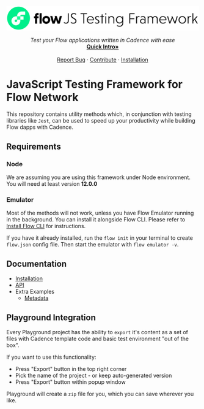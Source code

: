 <div style="text-align: center; margin: 1em 0 2em">
  <a href="#">
    <img src="./js-testing-banner.svg" alt="Logo" width="680" height="auto">
  </a>
  
  <p align="center">
    <i>Test your Flow applications written in Cadence with ease</i>
    <br />
    <a href="/docs/examples/basic.md"><strong>Quick Intro»</strong></a>
    <br />
    <br />
    <a href="https://github.com/onflow/flow-js-testing/issues">Report Bug</a>
    ·
    <a href="https://github.com/onflow/flow-js-testing/blob/master/CONTRIBUTING.md">Contribute</a>
    ·
    <a href="/docs/install.md">Installation</a>
  </p>
</div>

# JavaScript Testing Framework for Flow Network

This repository contains utility methods which, in conjunction with testing libraries like `Jest`,
can be used to speed up your productivity while building Flow dapps with Cadence.

## Requirements

### Node

We are assuming you are using this framework under Node environment. You will need at least version **12.0.0**

### Emulator

Most of the methods will not work, unless you have Flow Emulator running in the background.
You can install it alongside Flow CLI. Please refer to [Install Flow CLI](https://docs.onflow.org/flow-cli/install)
for instructions.

If you have it already installed, run the `flow init` in your terminal to create `flow.json` config file.
Then start the emulator with `flow emulator -v`.

## Documentation

- [Installation](/docs/install.md)
- [API](/docs/api.md)
- Extra Examples
  - [Metadata](/docs/examples/metadata.md)

## Playground Integration

Every Playground project has the ability to `export` it's content as a set of files with Cadence template code and
basic test environment "out of the box".

If you want to use this functionality:

- Press "Export" button in the top right corner
- Pick the name of the project - or keep auto-generated version
- Press "Export" button within popup window

Playground will create a `zip` file for you, which you can save wherever you like.
